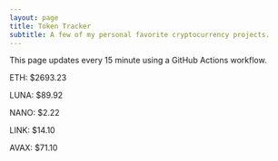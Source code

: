 ```yaml
---
layout: page
title: Token Tracker
subtitle: A few of my personal favorite cryptocurrency projects.
---
```


 This page updates every 15 minute using a GitHub Actions workflow.

<!--BEGINCRYPTOINPUT-->
ETH: $2693.23

LUNA: $89.92

NANO: $2.22

LINK: $14.10

AVAX: $71.10

<!--ENDCRYPTOINPUT-->
